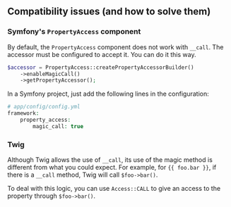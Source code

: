 ## Compatibility issues (and how to solve them)

### Symfony's `PropertyAccess` component

By default, the `PropertyAccess` component does not work with `__call`. The accessor must be configured to accept it. You can do it this way.

```php
$accessor = PropertyAccess::createPropertyAccessorBuilder()
    ->enableMagicCall()
    ->getPropertyAccessor();
```

In a Symfony project, just add the following lines in the configuration:

```php
# app/config/config.yml
framework:
    property_access:
        magic_call: true
```

### Twig

Although Twig allows the use of `__call`, its use of the magic method is different from what you could expect. For example, for `{{ foo.bar }}`, if there is a `__call` method, Twig will call `$foo->bar()`.

To deal with this logic, you can use `Access::CALL` to give an access to the property through `$foo->bar()`.
